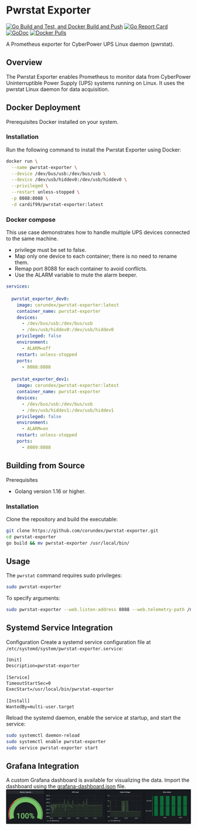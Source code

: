 # Pwrstat Exporter

[![Go Build and Test, and Docker Build and Push](https://github.com/Corundex/pwrstat-exporter/actions/workflows/go.yml/badge.svg)](https://github.com/Corundex/pwrstat-exporter/actions/workflows/go.yml)
[![Go Report Card](https://goreportcard.com/badge/github.com/corundex/pwrstat-exporter)](https://goreportcard.com/report/github.com/corundex/pwrstat-exporter)
[![GoDoc](https://godoc.org/github.com/corundex/pwrstat-exporter?status.svg)](https://godoc.org/github.com/corundex/pwrstat-exporter)
[![Docker Pulls](https://img.shields.io/docker/pulls/corundex/pwrstat-exporter.svg?maxAge=0)](https://hub.docker.com/corundex/pwrstat-exporter/)

A Prometheus exporter for CyberPower UPS Linux daemon (pwrstat).

## Overview
The Pwrstat Exporter enables Prometheus to monitor data from CyberPower Uninterruptible Power Supply (UPS) systems running on Linux. It uses the pwrstat Linux daemon for data acquisition.

## Docker Deployment
Prerequisites
Docker installed on your system.
### Installation
Run the following command to install the Pwrstat Exporter using Docker:

```bash
docker run \
  --name pwrstat-exporter \
  --device /dev/bus/usb:/dev/bus/usb \
  --device /dev/usb/hiddev0:/dev/usb/hiddev0 \
  --privileged \
  --restart unless-stopped \
  -p 8088:8088 \
  -d cardif99/pwrstat-exporter:latest
```

### Docker compose

This use case demonstrates how to handle multiple UPS devices connected to the same machine.

- privilege must be set to false.
- Map only one device to each container; there is no need to rename them.
- Remap port 8088 for each container to avoid conflicts.
- Use the ALARM variable to mute the alarm beeper.

```yaml
services:

  pwrstat_exporter_dev0:
    image: corundex/pwrstat-exporter:latest
    container_name: pwrstat-exporter
    devices:
      - /dev/bus/usb:/dev/bus/usb 
      - /dev/usb/hiddev0:/dev/usb/hiddev0
    privileged: false
    environment:
      - ALARM=off
    restart: unless-stopped
    ports:
      - 8088:8088

  pwrstat_exporter_dev1:
    image: corundex/pwrstat-exporter:latest
    container_name: pwrstat-exporter
    devices:
      - /dev/bus/usb:/dev/bus/usb 
      - /dev/usb/hiddev1:/dev/usb/hiddev1
    privileged: false
    environment:
      - ALARM=on
    restart: unless-stopped
    ports:
      - 8089:8088
```

## Building from Source
Prerequisites
* Golang version 1.16 or higher.
### Installation
Clone the repository and build the executable:

```bash
git clone https://github.com/corundex/pwrstat-exporter.git
cd pwrstat-exporter
go build && mv pwrstat-exporter /usr/local/bin/
```

## Usage
The ``pwrstat`` command requires sudo privileges:

```bash
sudo pwrstat-exporter 
```
To specify arguments:
```bash
sudo pwrstat-exporter --web.listen-address 8088 --web.telemetry-path /metrics
```

## Systemd Service Integration
Configuration
Create a systemd service configuration file at `/etc/systemd/system/pwrstat-exporter.service`:

```
[Unit]
Description=pwrstat-exporter

[Service]
TimeoutStartSec=0
ExecStart=/usr/local/bin/pwrstat-exporter

[Install]
WantedBy=multi-user.target
```

Reload the systemd daemon, enable the service at startup, and start the service:

```bash
sudo systemctl daemon-reload
sudo systemctl enable pwrstat-exporter
sudo service pwrstat-exporter start
```

## Grafana Integration
A custom Grafana dashboard is available for visualizing the data. Import the dashboard using the [grafana-dashboard.json](https://github.com/corundex/pwrstat-exporter/blob/main/grafana-dashboard.json) file.
![grafana](/image/grafana.png)
